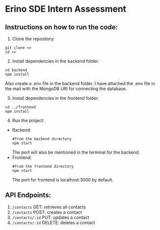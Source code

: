 # Erino SDE Intern Assessment

## Instructions on how to run the code:
1. Clone the repository:
```
git clone <>
cd <>
```

2. Install dependencies in the backend folder:
```
cd backend
npm install
```
Also create a .env file in the backend folder. I have attached the .env file in the mail with the MongoDB URI for connecting the database.

3. Install dependencies in the frontend folder:
```
cd ../frontend
npm install
```

4. Run the project:
- Backend:
  ```
  #from the backend directory
  npm start
  ```
  The port will also be mentioned in the terminal for the backend.
- Frontend:
  ```
  #from the frontend directory
  npm start
  ```
  The port for frontend is localhost:3000 by default.

## API Endpoints:

1. `/contacts` GET: retrieves all contacts
2. `/contacts` POST: creates a contact
3. `/contacts/:id` PUT: updates a contact
4. `/contacts/:id` DELETE: deletes a contact

